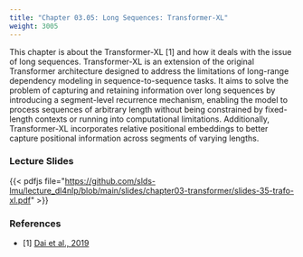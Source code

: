 ```yaml
---
title: "Chapter 03.05: Long Sequences: Transformer-XL"
weight: 3005
---
```

This chapter is about the Transformer-XL [1] and how it deals with the issue of long sequences. Transformer-XL is an extension of the original Transformer architecture designed to address the limitations of long-range dependency modeling in sequence-to-sequence tasks. It aims to solve the problem of capturing and retaining information over long sequences by introducing a segment-level recurrence mechanism, enabling the model to process sequences of arbitrary length without being constrained by fixed-length contexts or running into computational limitations. Additionally, Transformer-XL incorporates relative positional embeddings to better capture positional information across segments of varying lengths. 

<!--more-->

<!--
### Lecture video
{{< video id="TfrSKiOecWI" >}}
-->

### Lecture Slides
{{< pdfjs file="https://github.com/slds-lmu/lecture_dl4nlp/blob/main/slides/chapter03-transformer/slides-35-trafo-xl.pdf" >}}

### References 

- [1] [Dai et al., 2019](https://arxiv.org/abs/1901.02860)

